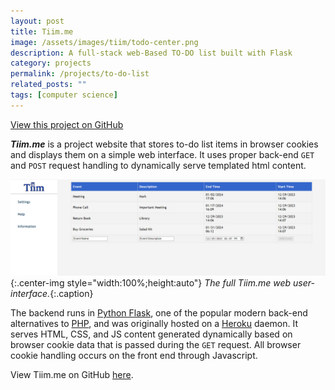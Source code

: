 ```yaml
---
layout: post
title: Tiim.me
image: /assets/images/tiim/todo-center.png
description: A full-stack web-Based TO-DO list built with Flask
category: projects
permalink: /projects/to-do-list
related_posts: ""
tags: [computer science]
---
```

[View this project on GitHub](https://github.com/Ivar-Rydstrom/tiim.me)

***Tiim.me*** is a project website that stores to-do list items in browser cookies and displays them on a simple web interface. It uses proper back-end `GET` and `POST` request handling to  dynamically serve templated html content.

![Tiim.me full web interface](/assets/images/tiim/full_interface.png){:.center-img style="width:100%;height:auto"}
*The full Tiim.me web user-interface.*{:.caption}

The backend runs in [Python Flask](https://flask.palletsprojects.com/en/3.0.x/), one of the popular modern back-end alternatives to [PHP](https://www.php.net/), and was originally hosted on a [Heroku](https://www.heroku.com/) daemon. It serves HTML, CSS, and JS content generated dynamically based on browser cookie data that is passed during the `GET` request. All browser cookie handling occurs on the front end through Javascript.

View Tiim.me on GitHub [here](https://github.com/Ivar-Rydstrom/tiim.me).
